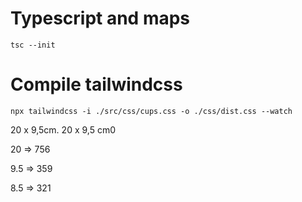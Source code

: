 # Typescript and maps

``` tsc --init ```

# Compile tailwindcss

``` npx tailwindcss -i ./src/css/cups.css -o ./css/dist.css --watch ```

20 x 9,5cm.
20 x 9,5 cm0


20 => 756

9.5 => 359

8.5 => 321
